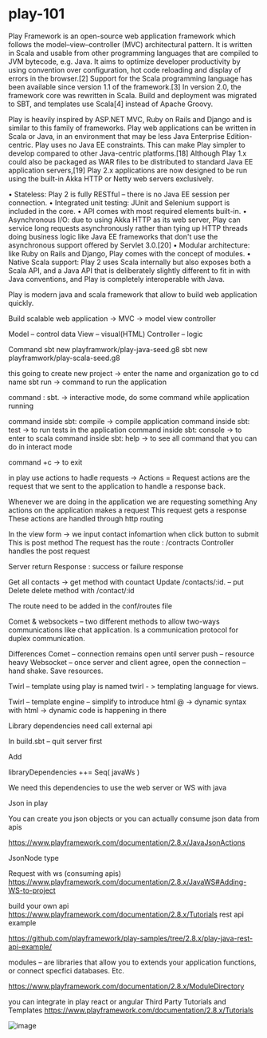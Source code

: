 # play-101


Play Framework is an open-source web application framework which follows the model–view–controller (MVC) architectural pattern. It is written in Scala and usable from other programming languages that are compiled to JVM bytecode, e.g. Java. It aims to optimize developer productivity by using convention over configuration, hot code reloading and display of errors in the browser.[2]
Support for the Scala programming language has been available since version 1.1 of the framework.[3] In version 2.0, the framework core was rewritten in Scala. Build and deployment was migrated to SBT, and templates use Scala[4] instead of Apache Groovy.



Play is heavily inspired by ASP.NET MVC, Ruby on Rails and Django and is similar to this family of frameworks. Play web applications can be written in Scala or Java, in an environment that may be less Java Enterprise Edition-centric. Play uses no Java EE constraints. This can make Play simpler to develop compared to other Java-centric platforms.[18]
Although Play 1.x could also be packaged as WAR files to be distributed to standard Java EE application servers,[19] Play 2.x applications are now designed to be run using the built-in Akka HTTP or Netty web servers exclusively.

•	Stateless: Play 2 is fully RESTful – there is no Java EE session per connection.
•	Integrated unit testing: JUnit and Selenium support is included in the core.
•	API comes with most required elements built-in.
•	Asynchronous I/O: due to using Akka HTTP as its web server, Play can service long requests asynchronously rather than tying up HTTP threads doing business logic like Java EE frameworks that don't use the asynchronous support offered by Servlet 3.0.[20]
•	Modular architecture: like Ruby on Rails and Django, Play comes with the concept of modules.
•	Native Scala support: Play 2 uses Scala internally but also exposes both a Scala API, and a Java API that is deliberately slightly different to fit in with Java conventions, and Play is completely interoperable with Java.



Play is modern java and scala framework that allow to build web application quickly.

Build scalable web application -> MVC -> model view controller

Model – control data
View – visual(HTML)
Controller – logic


Command 
sbt new playframwork/play-java-seed.g8
sbt new playframwork/play-scala-seed.g8

this going to create new project -> enter the name and organization
go to cd name
sbt run -> command to run the application


command : sbt.  -> interactive mode,  do some command while application running

command inside sbt:  compile -> compile application
command inside sbt:  test -> to run tests in the application
command inside sbt:  console -> to enter to scala
command inside sbt:  help -> to see all command that you can do in interact mode

command +c -> to exit

in play use actions to hadle requests -> Actions = Request
actions are the request that we sent to the application to handle a response back.

Whenever we are doing in the application we are requesting something
Any actions on the application makes a request
This request gets a response
These actions are handled through http routing

In the view form -> we input contact infomartion when click button to submit
This is post method
The request has the route : /contracts 
Controller handles the post request

Server return
Response : success or failure response

Get all contacts -> get method with countact
Update   /contacts/:id.  – put 
Delete  delete method with /contact/:id


The route need to be added in the conf/routes file


Comet & websockets – two different methods to allow two-ways communications like chat application. Is a communication protocol for duplex communication.

Differences 
	Comet – connection remains open until server push – resource heavy
  	Websocket – once server and client agree, open the connection – hand shake. Save resources. 

Twirl – template using play is named twirl - > templating language for views.

Twirl – template engine – simplify to introduce html
@ -> dynamic syntax with html -> dynamic code is happening in there

Library dependencies need call external api


In build.sbt – quit server first

Add

libraryDependencies ++= Seq(
    javaWs
)


We need this dependencies to use the web server or WS with java

Json in play

You can create you json objects or you can actually consume json data from apis

https://www.playframework.com/documentation/2.8.x/JavaJsonActions

JsonNode type


Request with ws (consuming apis)
https://www.playframework.com/documentation/2.8.x/JavaWS#Adding-WS-to-project



build your own api
https://www.playframework.com/documentation/2.8.x/Tutorials
rest api example

https://github.com/playframework/play-samples/tree/2.8.x/play-java-rest-api-example/


modules – are libraries that allow you to extends your application functions,  or connect specfici databases. Etc.

https://www.playframework.com/documentation/2.8.x/ModuleDirectory


you can integrate in play react or angular
Third Party Tutorials and Templates
https://www.playframework.com/documentation/2.8.x/Tutorials




![image](https://user-images.githubusercontent.com/25869911/139605832-36cc5411-71ae-40d8-a90b-df8cd6b19bef.png)
